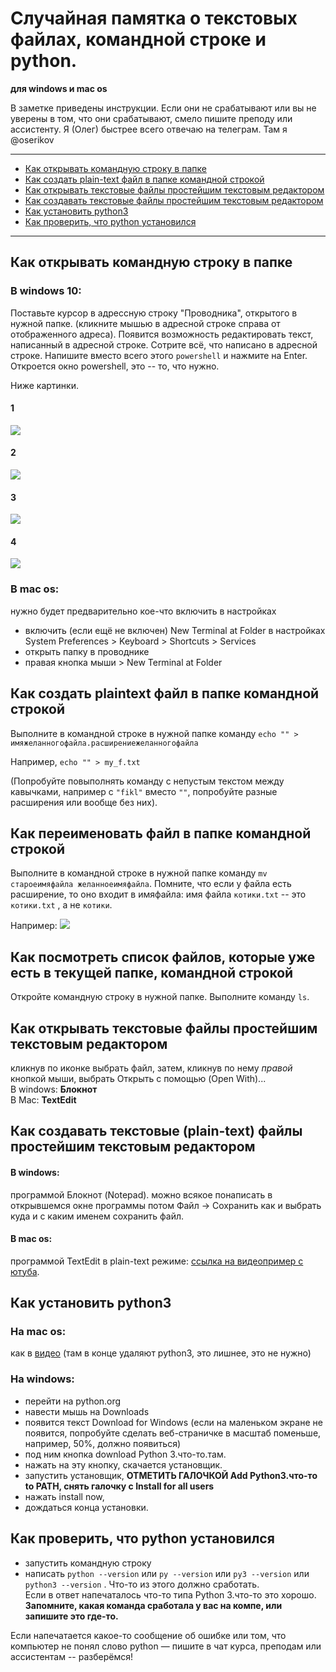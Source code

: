 # Случайная памятка о текстовых файлах, командной строке и python. 
**для windows и mac os**

В заметке приведены инструкции. Если они не срабатывают или вы не уверены в том, что они срабатывают, смело пишите преподу или ассистенту. Я (Олег) быстрее всего отвечаю на телеграм. Там я @oserikov

---

* [Как открывать командную строку в папке](#Как-открывать-командную-строку-в-папке)
* [Как создать plain-text файл в папке командной строкой](#Как-создать-plaintext-файл-в-папке-командной-строкой)
* [Как открывать текстовые файлы простейшим текстовым редактором](#Как-открывать-текстовые-файлы-простейшим-текстовым-редактором)
* [Как создавать текстовые файлы простейшим текстовым редактором](#Как-создавать-текстовые-файлы-простейшим-текстовым-редактором)
* [Как установить python3](#Как-установить-python3)
* [Как проверить, что python установился](#Как-проверить-что-python-установился)

---


## Как открывать командную строку в папке 

### В windows 10:
Поставьте курсор в адрессную строку "Проводника", открытого в нужной папке. (кликните мышью в адресной строке справа от отображенного адреса). Появится возможность редактировать текст, написанный в адресной строке. Сотрите всё, что написано в адресной строке. Напишите вместо всего этого `powershell` и нажмите на Enter. Откроется окно powershell, это -- то, что нужно.

Ниже картинки.
#### 1
![](img\powershell-howto.png)
#### 2
![](img\powershell-howto2.png)
#### 3
![](img\powershell-howto3.png)
#### 4
![](img\powershell-howto4.png)

### В mac os:
нужно будет предварительно кое-что включить в настройках

* включить (если ещё не включен) New Terminal at Folder в настройках System Preferences > Keyboard > Shortcuts > Services 
* открыть папку в проводнике
* правая кнопка мыши > New Terminal at Folder

## Как создать plaintext файл в папке командной строкой

Выполните в командной строке в нужной папке команду `echo "" > имяжеланногофайла.расширениежеланногофайла`

Например, `echo "" > my_f.txt`

(Попробуйте повыполнять команду с непустым текстом между кавычками, например с `"fikl"` вместо `""`, попробуйте разные расширения или вообще без них).

## Как переименовать файл в папке командной строкой

Выполните в командной строке в нужной папке команду `mv староеимяфайла желанноеимяфайла`. Помните, что если у файла есть расширение, то оно входит в имяфайла: имя файла `котики.txt` -- это `котики.txt` , а не `котики`.

Например:
![](img/mv.png)

## Как посмотреть список файлов, которые уже есть в текущей папке, командной строкой

Откройте командную строку в нужной папке. Выполните команду `ls`.

## Как открывать текстовые файлы простейшим текстовым редактором
кликнув по иконке выбрать файл, затем, кликнув по нему *правой* кнопкой мыши, выбрать Открыть с помощью (Open With)...  
В windows: **Блокнот**  
В Mac: **TextEdit**


## Как создавать текстовые (plain-text) файлы простейшим текстовым редактором

#### В windows:
программой Блокнот (Notepad). 
можно всякое понаписать в открывшемся окне программы
потом Файл -> Сохранить как
и выбрать куда и с каким именем сохранить файл.

#### В mac os:
программой TextEdit в plain-text режиме: [ссылка на видеопример с ютуба](https://www.youtube.com/watch?v=OLBhDnPbfkQ).


## Как установить python3

### На mac os:
как в [видео](https://youtu.be/TgA4ObrowRg) (там в конце удаляют python3, это лишнее, это не нужно)

### На windows:
* перейти на python.org
* навести мышь на Downloads
* появится текст Download for Windows (если на маленьком экране не появится, попробуйте сделать веб-страничке в масштаб поменьше, например, 50%, должно появиться)
* под ним кнопка download Python 3.что-то.там. 
* нажать на эту кнопку, скачается установщик. 
* запустить установщик, **ОТМЕТИТЬ ГАЛОЧКОЙ Add Python3.что-то to PATH, снять галочку с Install for all users** 
* нажать install now, 
* дождаться конца установки.



## Как проверить, что python установился
* запустить командную строку
* написать `python --version` или `py --version` или `py3 --version` или `python3 --version` . Что-то из этого должно сработать.  
Если в ответ напечаталось что-то типа Python 3.что-то это хорошо.  
**Запомните, какая команда сработала у вас на компе, или запишите это где-то.**

Если напечатается какое-то сообщение об ошибке или том, что компьютер не понял слово python — пишите в чат курса, преподам или ассистентам -- разберёмся!
